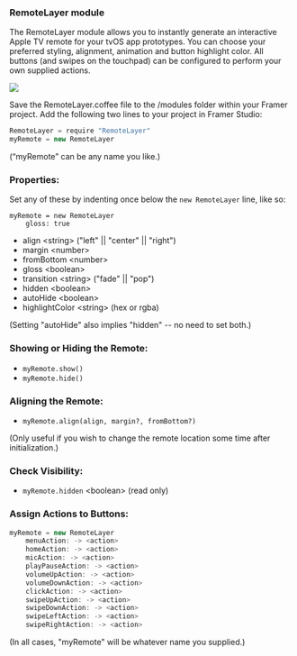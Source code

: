 ### RemoteLayer module

The RemoteLayer module allows you to instantly generate an interactive Apple TV remote for your tvOS app prototypes. You can choose your preferred styling, alignment, animation and button highlight color. All buttons (and swipes on the touchpad) can be configured to perform your own supplied actions.

![](https://cloud.githubusercontent.com/assets/935/16284203/ac0bf54c-3895-11e6-81e3-3a50d43cc7d1.png)

Save the RemoteLayer.coffee file to the /modules folder within your Framer project.
Add the following two lines to your project in Framer Studio:

```javascript
RemoteLayer = require "RemoteLayer"
myRemote = new RemoteLayer
```

(“myRemote” can be any name you like.)

### Properties:

Set any of these by indenting once below the `new RemoteLayer` line, like so:

```
myRemote = new RemoteLayer
    gloss: true
```
- align \<string> ("left" || "center" || "right")
- margin \<number>
- fromBottom \<number>
- gloss \<boolean>
- transition \<string> ("fade" || "pop")
- hidden \<boolean>
- autoHide \<boolean>
- highlightColor \<string> (hex or rgba)

(Setting "autoHide" also implies "hidden" -- no need to set both.)

### Showing or Hiding the Remote:
- `myRemote.show()`
- `myRemote.hide()`

### Aligning the Remote:
- `myRemote.align(align, margin?, fromBottom?)`

(Only useful if you wish to change the remote location some time after initialization.)

### Check Visibility:
- `myRemote.hidden` \<boolean> (read only)

### Assign Actions to Buttons:
```javascript
myRemote = new RemoteLayer
	menuAction: -> <action>
	homeAction: -> <action>
	micAction: -> <action>
	playPauseAction: -> <action>
	volumeUpAction: -> <action>
	volumeDownAction: -> <action>
	clickAction: -> <action>
	swipeUpAction: -> <action>
	swipeDownAction: -> <action>
	swipeLeftAction: -> <action>
	swipeRightAction: -> <action>
```

(In all cases, "myRemote" will be whatever name you supplied.)
